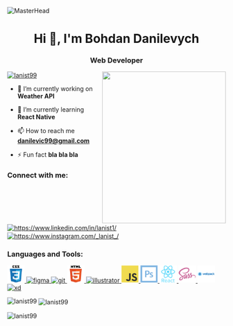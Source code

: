 ![MasterHead](https://github.blog/wp-content/uploads/2020/12/wallpaper_header_4Kultra_wide_21_9.png )

<h1 align="center">Hi 👋, I'm Bohdan Danilevych</h1>
<h3 align="center">Web Developer</h3>

<img width="285px" height = "350px"  align= "right" src="https://storage.googleapis.com/duckly-blog/2021/03/gitduck-vs-code-extensions-animation-opt.gif" >

<p align="left"> <a href="https://github.com/ryo-ma/github-profile-trophy"><img src="https://github-profile-trophy.vercel.app/?username=lanist99" alt="lanist99" /></a> </p>

- 🔭 I’m currently working on **Weather API**

- 🌱 I’m currently learning **React Native**

- 📫 How to reach me **danilevic99@gmail.com**

- ⚡ Fun fact **bla bla bla**

<h3 align="left">Connect with me:</h3>
<p align="left">
<a href="https://linkedin.com/in/https://www.linkedin.com/in/lanist1/" target="blank"><img align="center" src="https://raw.githubusercontent.com/rahuldkjain/github-profile-readme-generator/master/src/images/icons/Social/linked-in-alt.svg" alt="https://www.linkedin.com/in/lanist1/" height="30" width="40" /></a>
<a href="https://instagram.com/https://www.instagram.com/_lanist_/" target="blank"><img align="center" src="https://raw.githubusercontent.com/rahuldkjain/github-profile-readme-generator/master/src/images/icons/Social/instagram.svg" alt="https://www.instagram.com/_lanist_/" height="30" width="40" /></a>
</p>

<h3 align="left">Languages and Tools:</h3>
<p align="left"> <a href="https://www.w3schools.com/css/" target="_blank" rel="noreferrer"> <img src="https://raw.githubusercontent.com/devicons/devicon/master/icons/css3/css3-original-wordmark.svg" alt="css3" width="40" height="40"/> </a> <a href="https://www.figma.com/" target="_blank" rel="noreferrer"> <img src="https://www.vectorlogo.zone/logos/figma/figma-icon.svg" alt="figma" width="40" height="40"/> </a> <a href="https://git-scm.com/" target="_blank" rel="noreferrer"> <img src="https://www.vectorlogo.zone/logos/git-scm/git-scm-icon.svg" alt="git" width="40" height="40"/> </a> <a href="https://www.w3.org/html/" target="_blank" rel="noreferrer"> <img src="https://raw.githubusercontent.com/devicons/devicon/master/icons/html5/html5-original-wordmark.svg" alt="html5" width="40" height="40"/> </a> <a href="https://www.adobe.com/in/products/illustrator.html" target="_blank" rel="noreferrer"> <img src="https://www.vectorlogo.zone/logos/adobe_illustrator/adobe_illustrator-icon.svg" alt="illustrator" width="40" height="40"/> </a> <a href="https://developer.mozilla.org/en-US/docs/Web/JavaScript" target="_blank" rel="noreferrer"> <img src="https://raw.githubusercontent.com/devicons/devicon/master/icons/javascript/javascript-original.svg" alt="javascript" width="40" height="40"/> </a> <a href="https://www.photoshop.com/en" target="_blank" rel="noreferrer"> <img src="https://raw.githubusercontent.com/devicons/devicon/master/icons/photoshop/photoshop-line.svg" alt="photoshop" width="40" height="40"/> </a> <a href="https://reactjs.org/" target="_blank" rel="noreferrer"> <img src="https://raw.githubusercontent.com/devicons/devicon/master/icons/react/react-original-wordmark.svg" alt="react" width="40" height="40"/> </a> <a href="https://sass-lang.com" target="_blank" rel="noreferrer"> <img src="https://raw.githubusercontent.com/devicons/devicon/master/icons/sass/sass-original.svg" alt="sass" width="40" height="40"/> </a> <a href="https://webpack.js.org" target="_blank" rel="noreferrer"> <img src="https://raw.githubusercontent.com/devicons/devicon/d00d0969292a6569d45b06d3f350f463a0107b0d/icons/webpack/webpack-original-wordmark.svg" alt="webpack" width="40" height="40"/> </a> <a href="https://www.adobe.com/products/xd.html" target="_blank" rel="noreferrer"> <img src="https://cdn.worldvectorlogo.com/logos/adobe-xd.svg" alt="xd" width="40" height="40"/> </a> </p>

<p><img align="left" src="https://github-readme-stats.vercel.app/api/top-langs?username=lanist99&show_icons=true&theme=merko&locale=en&layout=compact" alt="lanist99" /></p>

<p>&nbsp;<img align="center" src="https://github-readme-stats.vercel.app/api?username=lanist99&show_icons=true&theme=dark&title_color=121212&bg_color=ffffff&hide_border=true&locale=en" alt="lanist99" /></p>

<p><img align="center" src="https://github-readme-streak-stats.herokuapp.com/?user=lanist99&theme=highcontrast" alt="lanist99" /></p>
